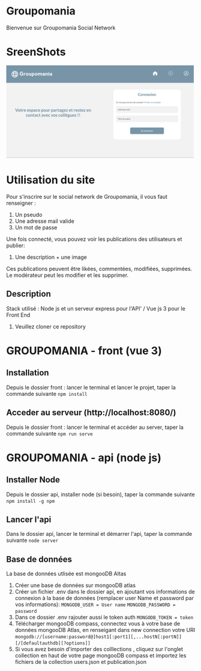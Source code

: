 # Groupomania

Bienvenue sur Groupomania Social Network

# SreenShots

<img src="ImgReadm/Screenshot.png" width="500px">

# Utilisation du site

Pour s'inscrire sur le social network de Groupomania, il vous faut renseigner :

1. Un pseudo
2. Une adresse mail valide
3. Un mot de passe

Une fois connecté, vous pouvez voir les publications des utilisateurs et publier:

1. Une description + une image

Ces publications peuvent être likées, commentées, modifiées, supprimées. Le modérateur peut les modifier et les supprimer.

## Description

Stack utilisé : Node js et un serveur express pour l'API' / Vue js 3 pour le Front End

1. Veuillez cloner ce repository

# GROUPOMANIA - front (vue 3)

## Installation

Depuis le dossier front : lancer le terminal et lancer le projet, taper la commande suivante `npm install`

## Acceder au serveur (http://localhost:8080/)

Depuis le dossier front : lancer le terminal et accéder au server, taper la commande suivante `npm run serve`

# GROUPOMANIA - api (node js)

## Installer Node

Depuis le dossier api, installer node (si besoin), taper la commande suivante `npm install -g npm`

## Lancer l'api

Dans le dossier api, lancer le terminal et démarrer l'api, taper la commande suivante `node server`

## Base de données

La base de données utlisée est mongooDB Altas

1. Créer une base de données sur mongooDB atlas
2. Créer un fichier .env dans le dossier api, en ajoutant vos informations de connexion à la base de données (remplacer user Name et password par vos informations): `MONGODB_USER = User name` `MONGODB_PASSWORD = password `
3. Dans ce dossier .env rajouter aussi le token auth `MONGODB_TOKEN = token`
4. Télécharger mongooDB compass, connectez vous à votre base de données mongooDB Atlas, en renseigant dans new connection votre URI `mongodb://[username:password@]host1[:port1][,...hostN[:portN]][/[defaultauthdb][?options]]`
5. Si vous avez besoin d'importer des colllections , cliquez sur l'onglet collection en haut de votre page mongooDB compass et importez les fichiers de la collection users.json et publication.json
